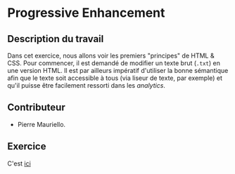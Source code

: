 # Progressive Enhancement

## Description du travail

Dans cet exercice, nous allons voir les premiers "principes" de HTML & CSS. 
Pour commencer, il est demandé de modifier un texte brut (`.txt`) en une version HTML. Il est par ailleurs impératif d'utiliser la bonne sémantique afin que le texte soit accessible à tous (via liseur de texte, par exemple) et qu'il puisse être facilement ressorti dans les *analytics*. 

## Contributeur

* Pierre Mauriello. 

## Exercice

C'est [ici](https://github.com/Gollumeo/progressive-enhancement/blob/main/chinese-farmer.html)
